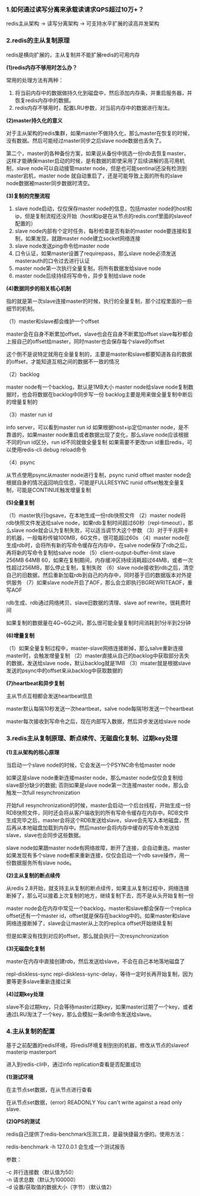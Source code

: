 ### 1.如何通过读写分离来承载读请求QPS超过10万+？

redis主从架构 -> 读写分离架构 -> 可支持水平扩展的读高并发架构

### 2.redis的主从复制原理

redis是横向扩展的，主从复制并不能扩展redis的可用内存

**(1)redis内存不够用时怎么办？**

常用的处理方法有两种：

1. 将当前内存中的数据做持久化到磁盘中，然后添加内存条，并重启服务器，并恢复redis内存中的数据。
2. redis内存不够用时，配置LRU参数，对当前内存中的数据进行淘汰。

<!--注意：主从复制只是解决高可用问题，如果主节点挂了之后，从节点顶上，但是，每个节点中的数据保存的都是相同的数据，所以即使内在不够使用了，简单的加机器也无法达到扩容的效果。-->

**(2)master持久化的意义**

对于主从架构的redis集群，如果master不做持久化，那么master在恢复的时候，没有数据。然后可能经过master同步之后slave node数据也丢失了。

第二个，master的各种备份方案，如果说从备份中挑选一份rdb去恢复master，这样才能确保master启动的时候，是有数据的即使采用了后续讲解的高可用机制，slave node可以自动接管master node，但是也可能sentinal还没有检测到master宕机，master node 就自动重启了，还是可能导致上面的所有的slave node数据被master同步数据时清空。

**(3)复制的完整流程**

1. slave node启动，仅仅保存master node的信息，包括master node的host和ip，但是复制流程还没开始（host和ip是在从节点的redis.conf里面的slaveof配置的）
2. slave node内部有个定时任务，每秒检查是否有新的master node要连接和复制，如果发现，就跟master node建立socket网络连接
3. slave node发送ping命令给master node
4. 口令认证，如果master设置了requirepass，那么slave node必须发送masterauth的口令过去进行认证
5. master node第一次执行全量复制，将所有数据发给slave node
6. master node后续持续将写命令，异步复制给slave node

**(4)数据同步的相关核心机制**

指的就是第一次slave连接master的时候，执行的全量复制，那个过程里面的一些细节的机制。

（1）master和slave都会维护一个offset

master会在自身不断累加offset，slave也会在自身不断累加offset
slave每秒都会上报自己的offset给master，同时master也会保存每个slave的offset

这个倒不是说特定就用在全量复制的，主要是master和slave都要知道各自的数据的offset，才能知道互相之间的数据不一致的情况

（2）backlog

master node有一个backlog，默认是1MB大小
master node给slave node复制数据时，也会将数据在backlog中同步写一份
backlog主要是用来做全量复制中断后的增量复制的

（3）master run id

info server，可以看到master run id
如果根据host+ip定位master node，是不靠谱的，如果master node重启或者数据出现了变化，那么slave node应该根据不同的run id区分，run id不同就做全量复制
如果需要不更改run id重启redis，可以使用redis-cli debug reload命令

（4）psync

从节点使用psync从master node进行复制，psync runid offset
master node会根据自身的情况返回响应信息，可能是FULLRESYNC runid offset触发全量复制，可能是CONTINUE触发增量复制

**(5)全量复制**

（1）master执行bgsave，在本地生成一份rdb快照文件
（2）master node将rdb快照文件发送给salve node，如果rdb复制时间超过60秒（repl-timeout），那么slave node就会认为复制失败，可以适当调节大这个参数
（3）对于千兆网卡的机器，一般每秒传输100MB，6G文件，很可能超过60s
（4）master node在生成rdb时，会将所有新的写命令缓存在内存中，在salve node保存了rdb之后，再将新的写命令复制给salve node
（5）client-output-buffer-limit slave 256MB 64MB 60，如果在复制期间，内存缓冲区持续消耗超过64MB，或者一次性超过256MB，那么停止复制，复制失败
（6）slave node接收到rdb之后，清空自己的旧数据，然后重新加载rdb到自己的内存中，同时基于旧的数据版本对外提供服务
（7）如果slave node开启了AOF，那么会立即执行BGREWRITEAOF，重写AOF

rdb生成、rdb通过网络拷贝、slave旧数据的清理、slave aof rewrite，很耗费时间

如果复制的数据量在4G~6G之间，那么很可能全量复制时间消耗到1分半到2分钟

**(6)增量复制**

（1）如果全量复制过程中，master-slave网络连接断掉，那么salve重新连接master时，会触发增量复制
（2）master直接从自己的backlog中获取部分丢失的数据，发送给slave node，默认backlog就是1MB
（3）msater就是根据slave发送的psync中的offset来从backlog中获取数据的

**(7)heartbeat和异步复制**

主从节点互相都会发送heartbeat信息

master默认每隔10秒发送一次heartbeat，salve node每隔1秒发送一个heartbeat

master每次接收到写命令之后，现在内部写入数据，然后异步发送给slave node

### 3.redis主从复制原理、断点续传、无磁盘化复制、过期key处理

**(1)主从架构的核心原理**

当启动一个slave node的时候，它会发送一个PSYNC命令给master node

如果这是slave node重新连接master node，那么master node仅仅会复制给slave部分缺少的数据; 否则如果是slave node第一次连接master node，那么会触发一次full resynchronization

开始full resynchronization的时候，master会启动一个后台线程，开始生成一份RDB快照文件，同时还会将从客户端收到的所有写命令缓存在内存中。RDB文件生成完毕之后，master会将这个RDB发送给slave，slave会先写入本地磁盘，然后再从本地磁盘加载到内存中。然后master会将内存中缓存的写命令发送给slave，slave也会同步这些数据。

slave node如果跟master node有网络故障，断开了连接，会自动重连。master如果发现有多个slave node都来重新连接，仅仅会启动一个rdb save操作，用一份数据服务所有slave node。

**(2)主从复制的断点续传**

从redis 2.8开始，就支持主从复制的断点续传，如果主从复制过程中，网络连接断掉了，那么可以接着上次复制的地方，继续复制下去，而不是从头开始复制一份

master node会在内存中常见一个backlog，master和slave都会保存一个replica offset还有一个master id，offset就是保存在backlog中的。如果master和slave网络连接断掉了，slave会让master从上次的replica offset开始继续复制

但是如果没有找到对应的offset，那么就会执行一次resynchronization

**(3)无磁盘化复制**

master在内存中直接创建rdb，然后发送给slave，不会在自己本地落地磁盘了

repl-diskless-sync
repl-diskless-sync-delay，等待一定时长再开始复制，因为要等更多slave重新连接过来

**(4)过期key处理**

slave不会过期key，只会等待master过期key，如果master过期了一个key，或者通过LRU淘汰了一个key，那么会模拟一条del命令发送给slave。

### 4.主从复制的配置

基于之前配置的redis环境，将redis环境复制到别的机器，修改从节点的slaveof masterip masterport

进入到redis-cli中，通过info replication查看是否配置成功

**(1)测试环境**

在主节点set数据，在从节点进行查看

在从节点set数据，(error) READONLY You can't write against a read only slave.

**(2)QPS的测试**

redis自己提供了redis-benchmark压测工具，是最快捷最方便的。使用方法：

redis-benchmark -h 127.0.0.1  会生成一个测试报告

参数：

-c <clients>       并行连接数（默认值为50）  
-n <requests>     请求总数（默认为100000）  
-d <size>          设置/获取值的数据大小（字节）（默认值2）   

